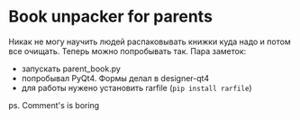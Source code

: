 # Book unpacker for parents
Никак не могу научить людей распаковывать книжки куда надо и потом все очищать. 
Теперь можно попробывать так. Пара заметок:
* запускать parent_book.py
* попробывал PyQt4. Формы делал в designer-qt4
* для работы нужено установить rarfile (`pip install rarfile`)

ps. Comment's is boring